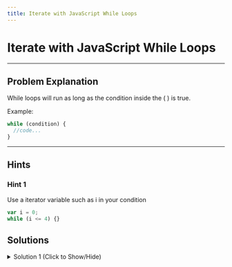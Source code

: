 ```yaml
---
title: Iterate with JavaScript While Loops
---
```

# Iterate with JavaScript While Loops

---
## Problem Explanation
While loops will run as long as the condition inside the ( ) is true.

Example:

```javascript
while (condition) {
  //code...
}
```

---
## Hints

### Hint 1
Use a iterator variable such as i in your condition
```javascript
var i = 0;
while (i <= 4) {}
```

## Solutions

<details><summary>Solution 1 (Click to Show/Hide)</summary>

```javascript
// Setup
var myArray = [];

// Only change code below this line.
var i = 0;
while (i <= 4) {
  myArray.push(i);
  i++;
}
```
</details>
